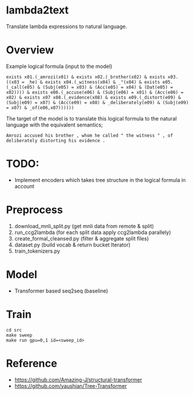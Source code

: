 # lambda2text

Translate lambda expressions to natural language.

# Overview

Example logical formula (input to the model)

```
exists x01.(_amrozi(x01) & exists x02.(_brother(x02) & exists x03.((x03 = _he) & exists x04.(_witness(x04) & _"(x04) & exists e05.(_call(e05) & (Subj(e05) = x03) & (Acc(e05) = x04) & (Dat(e05) = x02)))) & exists e06.(_accuse(e06) & (Subj(e06) = x01) & (Acc(e06) = x02) & exists x07 x08.(_evidence(x08) & exists e09.(_distort(e09) & (Subj(e09) = x07) & (Acc(e09) = x08) & _deliberately(e09) & (Subj(e09) = x07) & _of(e06,x07))))))
```

The target of the model is to translate this logical formula to the natural language with the equivalent semantics;

```
Amrozi accused his brother , whom he called " the witness " , of deliberately distorting his evidence .
```

# TODO:

- Implement encoders which takes tree structure in the logical formula in account

# Preprocess

1. download_mnli_split.py (get mnli data from remote & split)
2. run_ccg2lambda (for each split data apply ccg2lambda parallely)
3. create_formal_cleansed.py (filter & aggregate split files)
4. dataset.py (build vocab & return bucket Iterator)
5. train_tokenizers.py

# Model

- Transformer based seq2seq (baseline)

# Train

```
cd src
make sweep
make run gpu=0,1 id=<sweep_id>
```

# Reference

- https://github.com/Amazing-J/structural-transformer
- https://github.com/yaushian/Tree-Transformer

